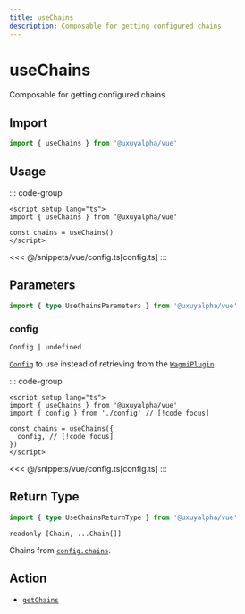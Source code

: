 ```yaml
---
title: useChains
description: Composable for getting configured chains
---
```


# useChains

Composable for getting configured chains

## Import

```ts
import { useChains } from '@uxuyalpha/vue'
```

## Usage

::: code-group
```vue [index.vue]
<script setup lang="ts">
import { useChains } from '@uxuyalpha/vue'

const chains = useChains()
</script>
```
<<< @/snippets/vue/config.ts[config.ts]
:::

## Parameters

```ts
import { type UseChainsParameters } from '@uxuyalpha/vue'
```

### config

`Config | undefined`

[`Config`](/vue/api/createConfig#config) to use instead of retrieving from the [`WagmiPlugin`](/vue/api/WagmiPlugin).

::: code-group
```vue [index.vue]
<script setup lang="ts">
import { useChains } from '@uxuyalpha/vue'
import { config } from './config' // [!code focus]

const chains = useChains({
  config, // [!code focus]
})
</script>
```
<<< @/snippets/vue/config.ts[config.ts]
:::

## Return Type

```ts
import { type UseChainsReturnType } from '@uxuyalpha/vue'
```

`readonly [Chain, ...Chain[]]`

Chains from [`config.chains`](/vue/api/createConfig#chains).

## Action

- [`getChains`](/core/api/actions/getChains)

